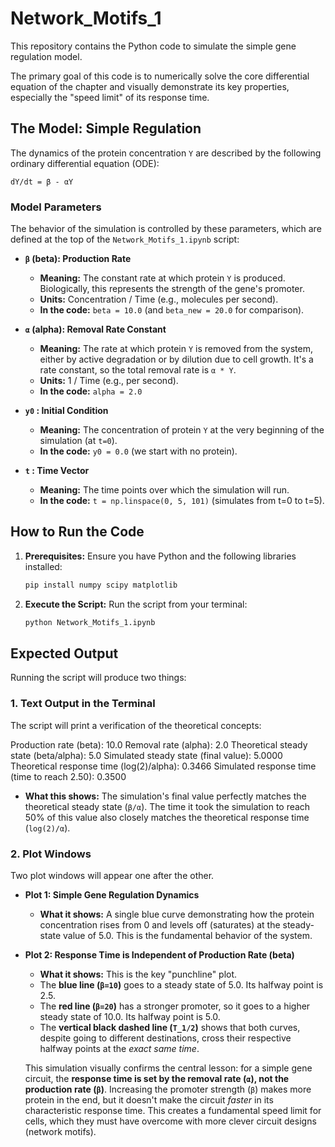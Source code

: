 # Network_Motifs_1

This repository contains the Python code to simulate the simple gene regulation model.

The primary goal of this code is to numerically solve the core differential equation of the chapter and visually demonstrate its key properties, especially the "speed limit" of its response time.

## The Model: Simple Regulation

The dynamics of the protein concentration `Y` are described by the following ordinary differential equation (ODE):

`dY/dt = β - αY`

### Model Parameters

The behavior of the simulation is controlled by these parameters, which are defined at the top of the `Network_Motifs_1.ipynb` script:

*   **`β` (beta): Production Rate**
    *   **Meaning:** The constant rate at which protein `Y` is produced. Biologically, this represents the strength of the gene's promoter.
    *   **Units:** Concentration / Time (e.g., molecules per second).
    *   **In the code:** `beta = 10.0` (and `beta_new = 20.0` for comparison).

*   **`α` (alpha): Removal Rate Constant**
    *   **Meaning:** The rate at which protein `Y` is removed from the system, either by active degradation or by dilution due to cell growth. It's a rate constant, so the total removal rate is `α * Y`.
    *   **Units:** 1 / Time (e.g., per second).
    *   **In the code:** `alpha = 2.0`

*   **`y0` : Initial Condition**
    *   **Meaning:** The concentration of protein `Y` at the very beginning of the simulation (at `t=0`).
    *   **In the code:** `y0 = 0.0` (we start with no protein).

*   **`t` : Time Vector**
    *   **Meaning:** The time points over which the simulation will run.
    *   **In the code:** `t = np.linspace(0, 5, 101)` (simulates from t=0 to t=5).

## How to Run the Code

1.  **Prerequisites:** Ensure you have Python and the following libraries installed:
    ```bash
    pip install numpy scipy matplotlib
    ```
2.  **Execute the Script:** Run the script from your terminal:
    ```bash
    python Network_Motifs_1.ipynb
    ```

## Expected Output

Running the script will produce two things:

### 1. Text Output in the Terminal

The script will print a verification of the theoretical concepts:

Production rate (beta): 10.0
Removal rate (alpha): 2.0
Theoretical steady state (beta/alpha): 5.0
Simulated steady state (final value): 5.0000
Theoretical response time (log(2)/alpha): 0.3466
Simulated response time (time to reach 2.50): 0.3500


*   **What this shows:** The simulation's final value perfectly matches the theoretical steady state (`β/α`). The time it took the simulation to reach 50% of this value also closely matches the theoretical response time (`log(2)/α`).

### 2. Plot Windows

Two plot windows will appear one after the other.

*   **Plot 1: Simple Gene Regulation Dynamics**
    *   **What it shows:** A single blue curve demonstrating how the protein concentration rises from 0 and levels off (saturates) at the steady-state value of 5.0. This is the fundamental behavior of the system.
    

*   **Plot 2: Response Time is Independent of Production Rate (beta)**
    *   **What it shows:** This is the key "punchline" plot.
    *   The **blue line (`β=10`)** goes to a steady state of 5.0. Its halfway point is 2.5.
    *   The **red line (`β=20`)** has a stronger promoter, so it goes to a higher steady state of 10.0. Its halfway point is 5.0.
    *   The **vertical black dashed line (`T_1/2`)** shows that both curves, despite going to different destinations, cross their respective halfway points at the *exact same time*.

      This simulation visually confirms the central lesson: for a simple gene circuit, the **response time is set by the removal rate (`α`), not the production rate (`β`)**. Increasing the promoter strength (`β`) makes more protein in the end, but it doesn't make the circuit *faster* in its characteristic response time. This creates a fundamental speed limit for cells, which they must have overcome with more clever circuit designs (network motifs).
